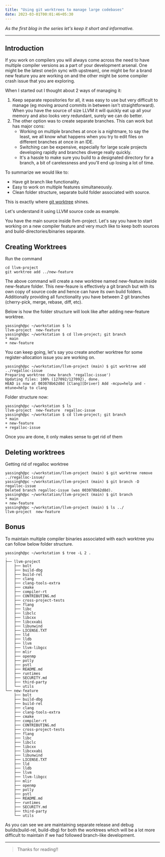 ```yaml
---
title: "Using git worktrees to manage large codebases"
date: 2023-03-01T00:01:46+05:30
---
```


*As the first blog in the series let's keep it short and informative.* 

---

## Introduction ##
If you work on compilers you will always come across the need to have 
multiple compiler versions as a part of your development arsenal. One might be the latest one(in sync with upstream), one might be for a brand new feature you are working on and the other might be some compiler crash issue that you are exploring. 

When I started out I thought about 2 ways of managing it:

1) Keep separate repositories for all, it was easy to use but very difficult to manage (eg moving around commits in between isn't straightforward). When you have the source of size LLVM it will quickly eat up all your memory and also looks very redundant, surely we can do better.
2) The other option was to create separate branches. This can work but has major cons:
   - Working on multiple branches at once is a nightmare, to say the least, we all know what happens when you try to edit files on different branches at once in an IDE.
   - Switching can be expensive, especially for large scale projects developing rapidly and branches diverge really quickly.
   - It's a hassle to make sure you build to a designated directory for a branch, a bit of carelessness and you'll end up losing a lot of time.

To summarize we would like to:
- Have git branch like functionality.
- Easy to work on multiple features simultaneously. 
- Clean folder structure, separate build folder associated with source.

This is exactly where [git worktree](https://git-scm.com/docs/git-worktree) shines.

Let's understand it using LLVM source code as example.

You have the main source inside llvm-project. Let's say you have to start working on a new compiler feature and very much like to keep both sources and build-directories/binaries separate. 

## Creating Worktrees

Run the command 
```
cd llvm-project
git worktree add ../new-feature
```
The above command will create a new worktree named new-feature inside new-feature folder. This new-feaure is effectively a git branch but with its own copy of source code and hence can have its own build folders. Additionally providing all functionality you have between 2 git branches (cherry-pick, merge, rebase, diff, etc).

Below is how the folder structure will look like after adding new-feature worktree.

```
yassingh@pc ~/workstation $ ls
llvm-project  new-feature
yassingh@pc ~/workstation $ cd llvm-project; git branch
* main
+ new-feature
```
You can keep going, let's say you create another worktree for some register-allocation issue you are working on.

```
yassingh@pc ~/workstation/llvm-project (main) $ git worktree add ../regalloc-issue
Preparing worktree (new branch 'regalloc-issue')
Updating files: 100% (127092/127092), done.
HEAD is now at 003078b62d8d [Clang][Driver] Add -mcpu=help and -mtune=help to clang
```

Folder structure now:
```
yassingh@pc ~/workstation $ ls
llvm-project  new-feature  regalloc-issue
yassingh@pc ~/workstation $ cd llvm-project; git branch 
* main
+ new-feature
+ regalloc-issue
```

Once you are done, it only makes sense to get rid of them

## Deleting worktrees

Getting rid of regalloc worktree
```
yassingh@pc ~/workstation/llvm-project (main) $ git worktree remove ../regalloc-issue/
yassingh@pc ~/workstation/llvm-project (main) $ git branch -D regalloc-issue 
Deleted branch regalloc-issue (was 003078b62d8d).
yassingh@pc ~/workstation/llvm-project (main) $ git branch
* main
+ new-feature
yassingh@pc ~/workstation/llvm-project (main) $ ls ../
llvm-project  new-feature
```
## Bonus

To maintain multiple compiler binaries associated with each worktree you can follow below folder structure.

```
yassingh@pc ~/workstation $ tree -L 2 . 
.
├── llvm-project
│   ├── bolt
│   ├── build-dbg
│   ├── build-rel
│   ├── clang
│   ├── clang-tools-extra
│   ├── cmake
│   ├── compiler-rt
│   ├── CONTRIBUTING.md
│   ├── cross-project-tests
│   ├── flang
│   ├── libc
│   ├── libclc
│   ├── libcxx
│   ├── libcxxabi
│   ├── libunwind
│   ├── LICENSE.TXT
│   ├── lld
│   ├── lldb
│   ├── llvm
│   ├── llvm-libgcc
│   ├── mlir
│   ├── openmp
│   ├── polly
│   ├── pstl
│   ├── README.md
│   ├── runtimes
│   ├── SECURITY.md
│   ├── third-party
│   └── utils
└── new-feature
    ├── bolt
    ├── build-dbg
    ├── build-rel
    ├── clang
    ├── clang-tools-extra
    ├── cmake
    ├── compiler-rt
    ├── CONTRIBUTING.md
    ├── cross-project-tests
    ├── flang
    ├── libc
    ├── libclc
    ├── libcxx
    ├── libcxxabi
    ├── libunwind
    ├── LICENSE.TXT
    ├── lld
    ├── lldb
    ├── llvm
    ├── llvm-libgcc
    ├── mlir
    ├── openmp
    ├── polly
    ├── pstl
    ├── README.md
    ├── runtimes
    ├── SECURITY.md
    ├── third-party
    └── utils
```
As you can see we are maintaining separate release and debug builds(build-rel, build-dbg) for both the worktrees which will be a lot more difficult to maintain if we had followed branch-like development. 

---

> Thanks for reading!!